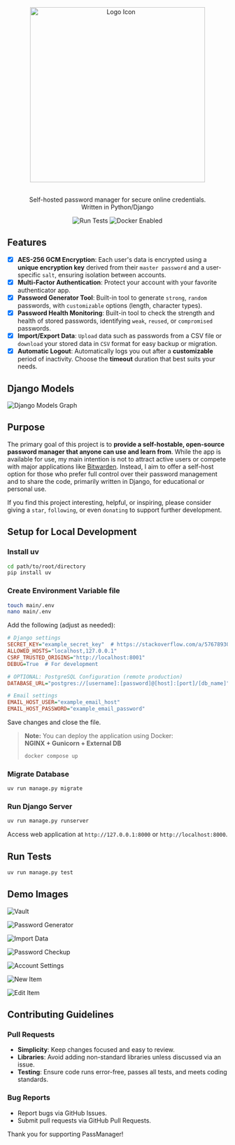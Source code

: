 <div align="center">
    <img src="passmanager/static/images/logo.png" width="400" alt="Logo Icon"/><br><br>
    <p>Self-hosted password manager for secure online credentials.<br>Written in Python/Django</p>
    <img src="https://github.com/KafetzisThomas/PassManagerWeb/actions/workflows/tests.yml/badge.svg" alt="Run Tests"/>
    <img src="https://img.shields.io/badge/Docker-Enabled-blue?logo=docker" alt="Docker Enabled"/>
</div>

## Features

- [X] **AES-256 GCM Encryption**: Each user's data is encrypted using a **unique encryption key** derived from their `master password` and a user-specific `salt`, ensuring isolation between accounts.
- [X] **Multi-Factor Authentication**: Protect your account with your favorite authenticator app.
- [X] **Password Generator Tool**: Built-in tool to generate `strong`, `random` passwords, with `customizable` options (length, character types).
- [X] **Password Health Monitoring**: Built-in tool to check the strength and health of stored passwords, identifying `weak`, `reused`, or `compromised` passwords.
- [X] **Import/Export Data**: `Upload` data such as passwords from a CSV file or `download` your stored data in `CSV` format for easy backup or migration.
- [X] **Automatic Logout**: Automatically logs you out after a **customizable** period of inactivity. Choose the **timeout** duration that best suits your needs.

## Django Models

![Django Models Graph](https://github.com/user-attachments/assets/d7d31518-1a7a-48a6-9ea7-04599b3097d8)

## Purpose

The primary goal of this project is to **provide a self-hostable,  open-source password manager that anyone can use and learn from**.
While the app is available for use, my main intention is not to attract active users or compete with major applications like [Bitwarden](https://bitwarden.com/).
Instead, I aim to offer a self-host option for those who prefer full control over their password management and to share the code, primarily written in Django, for educational or personal use.

If you find this project interesting, helpful, or inspiring, please consider giving a `star`, `following`, or even `donating` to support further development.

## Setup for Local Development

### Install uv

```bash
cd path/to/root/directory
pip install uv
```

### Create Environment Variable file

```bash
touch main/.env
nano main/.env
```

Add the following (adjust as needed):

```ini
# Django settings
SECRET_KEY="example_secret_key"  # https://stackoverflow.com/a/57678930
ALLOWED_HOSTS="localhost,127.0.0.1"
CSRF_TRUSTED_ORIGINS="http://localhost:8001"
DEBUG=True  # For development

# OPTIONAL: PostgreSQL Configuration (remote production)
DATABASE_URL="postgres://[username]:[password]@[host]:[port]/[db_name]"

# Email settings
EMAIL_HOST_USER="example_email_host"
EMAIL_HOST_PASSWORD="example_email_password"
```

Save changes and close the file.

> **Note:** You can deploy the application using Docker:  
> **NGINX + Gunicorn + External DB**  
>
> ```bash
> docker compose up
> ```

### Migrate Database

```bash
uv run manage.py migrate
```

### Run Django Server

```bash
uv run manage.py runserver
```

Access web application at `http://127.0.0.1:8000` or `http://localhost:8000`.

## Run Tests

```bash
uv run manage.py test
```

## Demo Images

![Vault](passmanager/static/images/vault_page.png)

![Password Generator](passmanager/static/images/password_generator_page.png)

![Import Data](passmanager/static/images/import_data_page.png)

![Password Checkup](passmanager/static/images/password_checkup_page.png)

![Account Settings](passmanager/static/images/account_page.png)

![New Item](passmanager/static/images/new_item_page.png)

![Edit Item](passmanager/static/images/edit_item_page.png)

## Contributing Guidelines

### Pull Requests

- **Simplicity**: Keep changes focused and easy to review.
- **Libraries**: Avoid adding non-standard libraries unless discussed via an issue.
- **Testing**: Ensure code runs error-free, passes all tests, and meets coding standards.

### Bug Reports

- Report bugs via GitHub Issues.
- Submit pull requests via GitHub Pull Requests.

Thank you for supporting PassManager!
